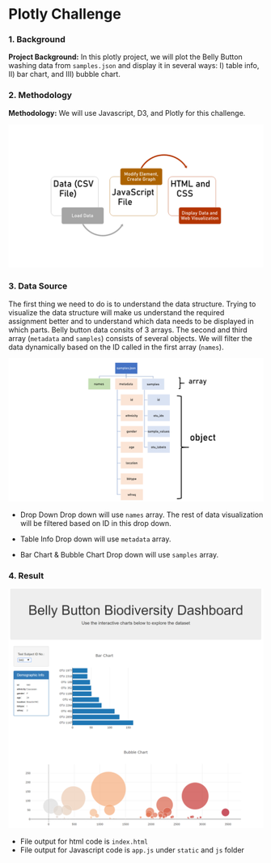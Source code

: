 # Plotly Challenge


### 1. Background 

**Project Background:** In this plotly project, we will plot the Belly Button washing data from `samples.json` and display it in several ways: 
I) table info, II) bar chart, and III) bubble chart. 

### 2. Methodology 

**Methodology:** We will use Javascript, D3, and Plotly for this challenge. 

![](images/js-1.PNG)


### 3. Data Source

The first thing we need to do is to understand the data structure. Trying to visualize the data structure will make us understand the required 
assignment better and to understand which data needs to be displayed in which parts. Belly button data consits of 3 arrays. The second and third array 
(`metadata` and `samples`) consists of several objects. We will filter the data dynamically based on the ID called in the first array (`names`). 

![](images/js-2.png)

* Drop Down 
Drop down will use `names` array. The rest of data visualization will be filtered based on ID in this drop down. 


* Table Info
Drop down will use `metadata` array. 

* Bar Chart & Bubble Chart
Drop down will use `samples` array. 


### 4. Result

![](images/dashboard.PNG)


* File output for html code is  `index.html` 
* File output for Javascript code is  `app.js` under `static` and `js` folder



